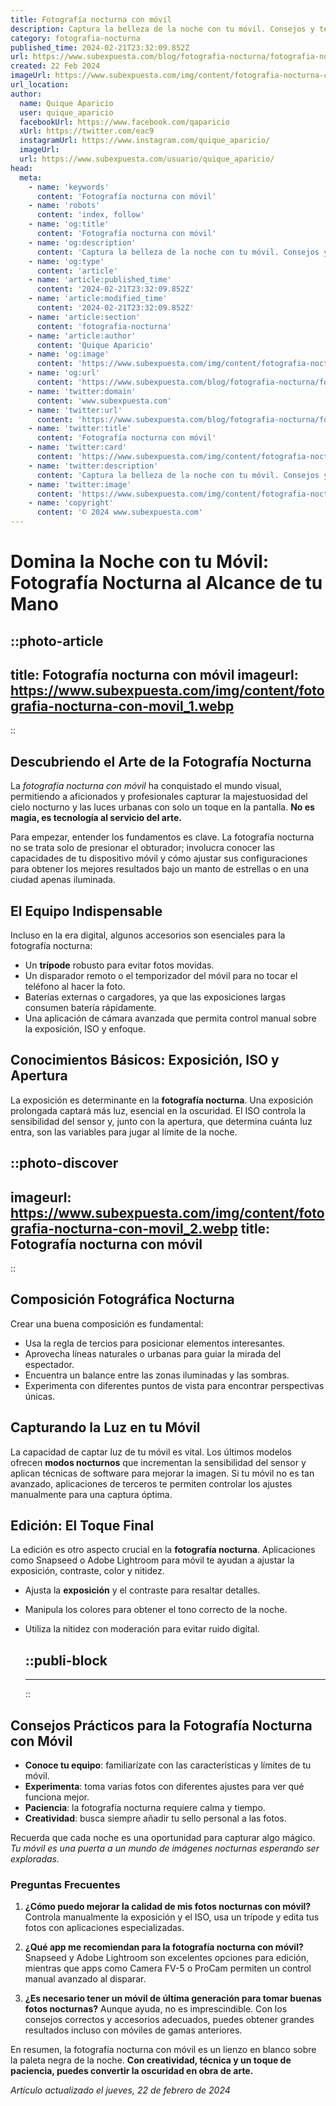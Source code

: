 ```yaml
---
title: Fotografía nocturna con móvil
description: Captura la belleza de la noche con tu móvil. Consejos y técnicas para fotos nocturnas impresionantes. Dale vida a la oscuridad.
category: fotografia-nocturna
published_time: 2024-02-21T23:32:09.852Z
url: https://www.subexpuesta.com/blog/fotografia-nocturna/fotografia-nocturna-con-movil
created: 22 Feb 2024
imageUrl: https://www.subexpuesta.com/img/content/fotografia-nocturna-con-movil_1.webp
url_location:
author:
  name: Quique Aparicio
  user: quique_aparicio
  facebookUrl: https://www.facebook.com/qaparicio
  xUrl: https://twitter.com/eac9
  instagramUrl: https://www.instagram.com/quique_aparicio/
  imageUrl: 
  url: https://www.subexpuesta.com/usuario/quique_aparicio/
head:
  meta:
    - name: 'keywords'
      content: 'Fotografía nocturna con móvil'
    - name: 'robots'
      content: 'index, follow'
    - name: 'og:title'
      content: 'Fotografía nocturna con móvil'
    - name: 'og:description'
      content: 'Captura la belleza de la noche con tu móvil. Consejos y técnicas para fotos nocturnas impresionantes. Dale vida a la oscuridad.'
    - name: 'og:type'
      content: 'article'
    - name: 'article:published_time'
      content: '2024-02-21T23:32:09.852Z'
    - name: 'article:modified_time'
      content: '2024-02-21T23:32:09.852Z'
    - name: 'article:section'
      content: 'fotografia-nocturna'
    - name: 'article:author'
      content: 'Quique Aparicio'
    - name: 'og:image'
      content: 'https://www.subexpuesta.com/img/content/fotografia-nocturna-con-movil_1.webp'
    - name: 'og:url'
      content: 'https://www.subexpuesta.com/blog/fotografia-nocturna/fotografia-nocturna-con-movil'
    - name: 'twitter:domain'
      content: 'www.subexpuesta.com'
    - name: 'twitter:url'
      content: 'https://www.subexpuesta.com/blog/fotografia-nocturna/fotografia-nocturna-con-movil'
    - name: 'twitter:title'
      content: 'Fotografía nocturna con móvil'
    - name: 'twitter:card'
      content: 'https://www.subexpuesta.com/img/content/fotografia-nocturna-con-movil_1.webp'
    - name: 'twitter:description'
      content: 'Captura la belleza de la noche con tu móvil. Consejos y técnicas para fotos nocturnas impresionantes. Dale vida a la oscuridad.'
    - name: 'twitter:image'
      content: 'https://www.subexpuesta.com/img/content/fotografia-nocturna-con-movil_1.webp'
    - name: 'copyright'
      content: '© 2024 www.subexpuesta.com'
---
```

# Domina la Noche con tu Móvil: Fotografía Nocturna al Alcance de tu Mano


::photo-article
---
title: Fotografía nocturna con móvil
imageurl: https://www.subexpuesta.com/img/content/fotografia-nocturna-con-movil_1.webp
---
::


## Descubriendo el Arte de la Fotografía Nocturna
La *fotografía nocturna con móvil* ha conquistado el mundo visual, permitiendo a aficionados y profesionales capturar la majestuosidad del cielo nocturno y las luces urbanas con solo un toque en la pantalla. **No es magia, es tecnología al servicio del arte.**

Para empezar, entender los fundamentos es clave. La fotografía nocturna no se trata solo de presionar el obturador; involucra conocer las capacidades de tu dispositivo móvil y cómo ajustar sus configuraciones para obtener los mejores resultados bajo un manto de estrellas o en una ciudad apenas iluminada.

## El Equipo Indispensable
Incluso en la era digital, algunos accesorios son esenciales para la fotografía nocturna:

- Un **trípode** robusto para evitar fotos movidas.
- Un disparador remoto o el temporizador del móvil para no tocar el teléfono al hacer la foto.
- Baterías externas o cargadores, ya que las exposiciones largas consumen batería rápidamente.
- Una aplicación de cámara avanzada que permita control manual sobre la exposición, ISO y enfoque.

## Conocimientos Básicos: Exposición, ISO y Apertura
La exposición es determinante en la **fotografía nocturna**. Una exposición prolongada captará más luz, esencial en la oscuridad. El ISO controla la sensibilidad del sensor y, junto con la apertura, que determina cuánta luz entra, son las variables para jugar al límite de la noche.


::photo-discover
---
imageurl: https://www.subexpuesta.com/img/content/fotografia-nocturna-con-movil_2.webp
title: Fotografía nocturna con móvil
---
::


## Composición Fotográfica Nocturna
Crear una buena composición es fundamental:
- Usa la regla de tercios para posicionar elementos interesantes.
- Aprovecha líneas naturales o urbanas para guiar la mirada del espectador.
- Encuentra un balance entre las zonas iluminadas y las sombras.
- Experimenta con diferentes puntos de vista para encontrar perspectivas únicas.

## Capturando la Luz en tu Móvil
La capacidad de captar luz de tu móvil es vital. Los últimos modelos ofrecen **modos nocturnos** que incrementan la sensibilidad del sensor y aplican técnicas de software para mejorar la imagen. Si tu móvil no es tan avanzado, aplicaciones de terceros te permiten controlar los ajustes manualmente para una captura óptima.

## Edición: El Toque Final
La edición es otro aspecto crucial en la **fotografía nocturna**. Aplicaciones como Snapseed o Adobe Lightroom para móvil te ayudan a ajustar la exposición, contraste, color y nitidez.

- Ajusta la **exposición** y el contraste para resaltar detalles.
- Manipula los colores para obtener el tono correcto de la noche.
- Utiliza la nitidez con moderación para evitar ruido digital.


  ::publi-block
  ---
  ---
  ::
  
  
## Consejos Prácticos para la Fotografía Nocturna con Móvil
- **Conoce tu equipo**: familiarízate con las características y límites de tu móvil.
- **Experimenta**: toma varias fotos con diferentes ajustes para ver qué funciona mejor.
- **Paciencia**: la fotografía nocturna requiere calma y tiempo.
- **Creatividad**: busca siempre añadir tu sello personal a las fotos.

Recuerda que cada noche es una oportunidad para capturar algo mágico. *Tu móvil es una puerta a un mundo de imágenes nocturnas esperando ser exploradas.*

### Preguntas Frecuentes

1. **¿Cómo puedo mejorar la calidad de mis fotos nocturnas con móvil?**
   Controla manualmente la exposición y el ISO, usa un trípode y edita tus fotos con aplicaciones especializadas.

2. **¿Qué app me recomiendan para la fotografía nocturna con móvil?**
   Snapseed y Adobe Lightroom son excelentes opciones para edición, mientras que apps como Camera FV-5 o ProCam permiten un control manual avanzado al disparar.

3. **¿Es necesario tener un móvil de última generación para tomar buenas fotos nocturnas?**
   Aunque ayuda, no es imprescindible. Con los consejos correctos y accesorios adecuados, puedes obtener grandes resultados incluso con móviles de gamas anteriores.

En resumen, la fotografía nocturna con móvil es un lienzo en blanco sobre la paleta negra de la noche. **Con creatividad, técnica y un toque de paciencia, puedes convertir la oscuridad en obra de arte.**

_Artículo actualizado el jueves, 22 de febrero de 2024_